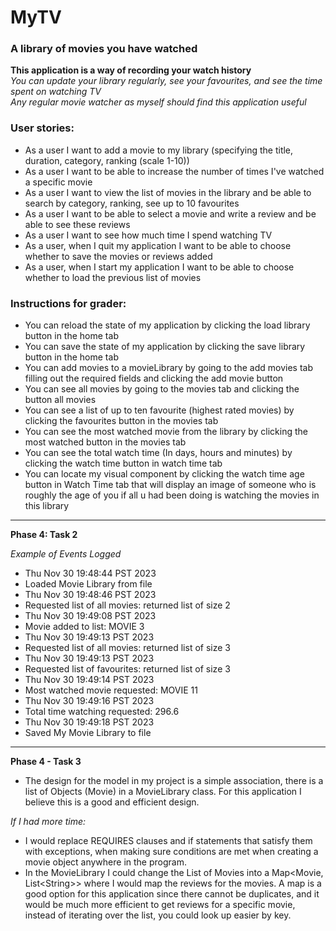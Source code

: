 # MyTV
### A library of movies you have watched
**This application is a way of recording your watch history**  
*You can update your library regularly, see your favourites, and see the time spent on watching TV*  
*Any regular movie watcher as myself should find this application useful*


### User stories:
- As a user I want to add a movie to my library (specifying the title, duration, category, ranking (scale 1-10))
- As a user I want to be able to increase the number of times I've watched a specific movie
- As a user I want to view the list of movies in the library and be able to search by category, ranking, see up to 10 favourites
- As a user I want to be able to select a movie and write a review and be able to see these reviews
- As a user I want to see how much time I spend watching TV
- As a user, when I quit my application I want to be able to choose whether to save the movies or reviews added
- As a user, when I start my application I want to be able to choose whether to load the previous list of movies 


### Instructions for grader:
- You can reload the state of my application by clicking the load library button in the home tab
- You can save the state of my application by clicking the save library button in the home tab
- You can add movies to a movieLibrary by going to the add movies tab filling out the required fields and clicking the add movie button 
- You can see all movies by going to the movies tab and clicking the button all movies
- You can see a list of up to ten favourite (highest rated movies) by clicking the favourites button in the movies tab
- You can see the most watched movie from the library by clicking the most watched button in the movies tab
- You can see the total watch time (In days, hours and minutes) by clicking the watch time button in watch time tab
- You can locate my visual component by clicking the watch time age button in Watch Time tab that will display an image of someone who is roughly the age of you if all u had been doing is watching the movies in this library


** **
**Phase 4: Task 2**

*Example of Events Logged*
- Thu Nov 30 19:48:44 PST 2023
- Loaded Movie Library from file
- Thu Nov 30 19:48:46 PST 2023
- Requested list of all movies: returned list of size 2
- Thu Nov 30 19:49:08 PST 2023
- Movie added to list: MOVIE 3
- Thu Nov 30 19:49:13 PST 2023
- Requested list of all movies: returned list of size 3
- Thu Nov 30 19:49:13 PST 2023
- Requested list of favourites: returned list of size 3
- Thu Nov 30 19:49:14 PST 2023
- Most watched movie requested: MOVIE 11
- Thu Nov 30 19:49:16 PST 2023
- Total time watching requested: 296.6
- Thu Nov 30 19:49:18 PST 2023
- Saved My Movie Library to file

** **
**Phase 4 - Task 3**

- The design for the model in my project is a simple association, there is a list of Objects (Movie) in a MovieLibrary class. 
For this application I believe this is a good and efficient design.

*If I had more time:*
- I would replace REQUIRES clauses and if statements that satisfy them with exceptions, when making sure conditions 
are met when creating a movie object anywhere in the program.
- In the MovieLibrary I could change the List of Movies into a Map<Movie, List\<String\>> where I would map the reviews for the movies. 
A map is a good option for this application since there cannot be duplicates, and it would be much more efficient to get reviews for a specific movie,
instead of iterating over the list, you could look up easier by key.